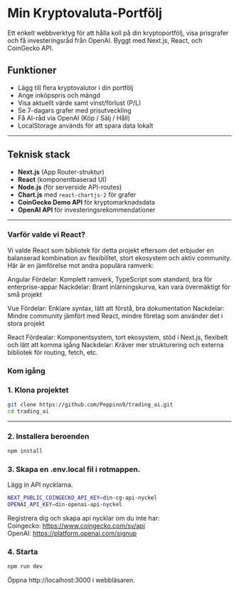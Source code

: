 # Min Kryptovaluta-Portfölj

Ett enkelt webbverktyg för att hålla koll på din kryptoportfölj, visa prisgrafer och få investeringsråd från OpenAI. Byggt med Next.js, React, och CoinGecko API.

## Funktioner

- Lägg till flera kryptovalutor i din portfölj
- Ange inköpspris och mängd
- Visa aktuellt värde samt vinst/förlust (P/L)
- Se 7-dagars grafer med prisutveckling
- Få AI-råd via OpenAI (Köp / Sälj / Håll)
- LocalStorage används för att spara data lokalt

---

## Teknisk stack

- **Next.js** (App Router-struktur)
- **React** (komponentbaserad UI)
- **Node.js** (för serverside API-routes)
- **Chart.js** med `react-chartjs-2` för grafer
- **CoinGecko Demo API** för kryptomarknadsdata
- **OpenAI API** för investeringsrekommendationer

---

### Varför valde vi React?

Vi valde React som bibliotek för detta projekt eftersom det erbjuder en balanserad kombination av flexibilitet, stort ekosystem och aktiv community. Här är en jämförelse mot andra populära ramverk:

Angular
Fördelar: Komplett ramverk, TypeScript som standard, bra för enterprise-appar
Nackdelar: Brant inlärningskurva, kan vara övermäktigt för små projekt

Vue
Fördelar: Enklare syntax, lätt att förstå, bra dokumentation
Nackdelar: Mindre community jämfört med React, mindre företag som använder det i stora projekt

React
Fördealar: Komponentsystem, tort ekosystem, stöd i Next.js, flexibelt och lätt att komma igång
Nackdelar: Kräver mer strukturering och externa bibliotek för routing, fetch, etc.


### Kom igång

### 1. Klona projektet
```bash
git clone https://github.com/Peppino9/trading_ai.git
cd trading_ai
```
---

### 2. Installera beroenden
```bash
npm install
```

### 3. Skapa en .env.local fil i rotmappen.
Lägg in API nycklarna.
```bash
NEXT_PUBLIC_COINGECKO_API_KEY=din-cg-api-nyckel
OPENAI_API_KEY=din-openai-api-nyckel
```

Registrera dig och skapa api nycklar om du inte har: <br>
Coingecko: https://www.coingecko.com/sv/api <br>
OpenAI: https://platform.openai.com/signup

### 4. Starta 
```bash
npm run dev
```
Öppna http://localhost:3000 i webbläsaren.
